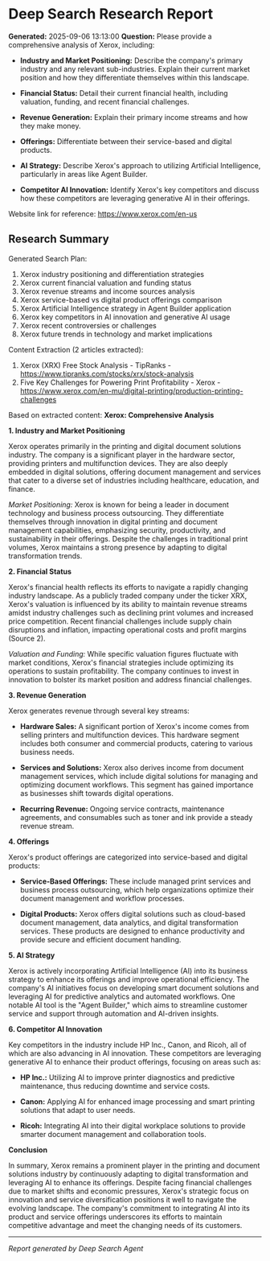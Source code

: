 # Deep Search Research Report

**Generated:** 2025-09-06 13:13:00
**Question:** Please provide a comprehensive analysis of Xerox, including:

* **Industry and Market Positioning:** Describe the company's primary industry and any relevant sub-industries. Explain their current market position and how they differentiate themselves within this landscape.

* **Financial Status:** Detail their current financial health, including valuation, funding, and recent financial challenges.

* **Revenue Generation:** Explain their primary income streams and how they make money.

* **Offerings:** Differentiate between their service-based and digital products.

* **AI Strategy:** Describe Xerox's approach to utilizing Artificial Intelligence, particularly in areas like Agent Builder.

* **Competitor AI Innovation:** Identify Xerox's key competitors and discuss how these competitors are leveraging generative AI in their offerings.

Website link for reference: https://www.xerox.com/en-us

## Research Summary


Generated Search Plan:
1. Xerox industry positioning and differentiation strategies
2. Xerox current financial valuation and funding status
3. Xerox revenue streams and income sources analysis
4. Xerox service-based vs digital product offerings comparison
5. Xerox Artificial Intelligence strategy in Agent Builder application
6. Xerox key competitors in AI innovation and generative AI usage
7. Xerox recent controversies or challenges
8. Xerox future trends in technology and market implications

Content Extraction (2 articles extracted):
1. Xerox (XRX) Free Stock Analysis - TipRanks - https://www.tipranks.com/stocks/xrx/stock-analysis
2. Five Key Challenges for Powering Print Profitability - Xerox - https://www.xerox.com/en-mu/digital-printing/production-printing-challenges

Based on extracted content:
**Xerox: Comprehensive Analysis**

**1. Industry and Market Positioning**

Xerox operates primarily in the printing and digital document solutions industry. The company is a significant player in the hardware sector, providing printers and multifunction devices. They are also deeply embedded in digital solutions, offering document management and services that cater to a diverse set of industries including healthcare, education, and finance.

*Market Positioning:* Xerox is known for being a leader in document technology and business process outsourcing. They differentiate themselves through innovation in digital printing and document management capabilities, emphasizing security, productivity, and sustainability in their offerings. Despite the challenges in traditional print volumes, Xerox maintains a strong presence by adapting to digital transformation trends.

**2. Financial Status**

Xerox's financial health reflects its efforts to navigate a rapidly changing industry landscape. As a publicly traded company under the ticker XRX, Xerox's valuation is influenced by its ability to maintain revenue streams amidst industry challenges such as declining print volumes and increased price competition. Recent financial challenges include supply chain disruptions and inflation, impacting operational costs and profit margins (Source 2).

*Valuation and Funding:* While specific valuation figures fluctuate with market conditions, Xerox's financial strategies include optimizing its operations to sustain profitability. The company continues to invest in innovation to bolster its market position and address financial challenges.

**3. Revenue Generation**

Xerox generates revenue through several key streams:

- **Hardware Sales:** A significant portion of Xerox's income comes from selling printers and multifunction devices. This hardware segment includes both consumer and commercial products, catering to various business needs.

- **Services and Solutions:** Xerox also derives income from document management services, which include digital solutions for managing and optimizing document workflows. This segment has gained importance as businesses shift towards digital operations.

- **Recurring Revenue:** Ongoing service contracts, maintenance agreements, and consumables such as toner and ink provide a steady revenue stream.

**4. Offerings**

Xerox's product offerings are categorized into service-based and digital products:

- **Service-Based Offerings:** These include managed print services and business process outsourcing, which help organizations optimize their document management and workflow processes.

- **Digital Products:** Xerox offers digital solutions such as cloud-based document management, data analytics, and digital transformation services. These products are designed to enhance productivity and provide secure and efficient document handling.

**5. AI Strategy**

Xerox is actively incorporating Artificial Intelligence (AI) into its business strategy to enhance its offerings and improve operational efficiency. The company's AI initiatives focus on developing smart document solutions and leveraging AI for predictive analytics and automated workflows. One notable AI tool is the "Agent Builder," which aims to streamline customer service and support through automation and AI-driven insights.

**6. Competitor AI Innovation**

Key competitors in the industry include HP Inc., Canon, and Ricoh, all of which are also advancing in AI innovation. These competitors are leveraging generative AI to enhance their product offerings, focusing on areas such as:

- **HP Inc.:** Utilizing AI to improve printer diagnostics and predictive maintenance, thus reducing downtime and service costs.

- **Canon:** Applying AI for enhanced image processing and smart printing solutions that adapt to user needs.

- **Ricoh:** Integrating AI into their digital workplace solutions to provide smarter document management and collaboration tools.

**Conclusion**

In summary, Xerox remains a prominent player in the printing and document solutions industry by continuously adapting to digital transformation and leveraging AI to enhance its offerings. Despite facing financial challenges due to market shifts and economic pressures, Xerox's strategic focus on innovation and service diversification positions it well to navigate the evolving landscape. The company's commitment to integrating AI into its product and service offerings underscores its efforts to maintain competitive advantage and meet the changing needs of its customers.

---
*Report generated by Deep Search Agent*

